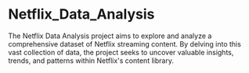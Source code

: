 # Netflix_Data_Analysis
The Netflix Data Analysis project aims to explore and analyze a comprehensive dataset of Netflix streaming content. By delving into this vast collection of data, the project seeks to uncover valuable insights, trends, and patterns within Netflix's content library.
